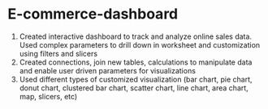# E-commerce-dashboard
1. Created interactive dashboard to track and analyze online sales data. Used complex parameters to drill down in worksheet and customization using filters and slicers
2. Created connections, join new tables, calculations to manipulate data and enable user driven parameters for visualizations
3. Used different types of customized visualization (bar chart, pie chart, donut chart, clustered bar chart, scatter chart, line chart, area chart, map, slicers, etc)
